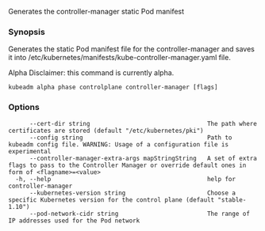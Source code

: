 
Generates the controller-manager static Pod manifest

### Synopsis

Generates the static Pod manifest file for the controller-manager and saves it into /etc/kubernetes/manifests/kube-controller-manager.yaml file. 

Alpha Disclaimer: this command is currently alpha.

```
kubeadm alpha phase controlplane controller-manager [flags]
```

### Options

```
      --cert-dir string                                 The path where certificates are stored (default "/etc/kubernetes/pki")
      --config string                                   Path to kubeadm config file. WARNING: Usage of a configuration file is experimental
      --controller-manager-extra-args mapStringString   A set of extra flags to pass to the Controller Manager or override default ones in form of <flagname>=<value>
  -h, --help                                            help for controller-manager
      --kubernetes-version string                       Choose a specific Kubernetes version for the control plane (default "stable-1.10")
      --pod-network-cidr string                         The range of IP addresses used for the Pod network
```

